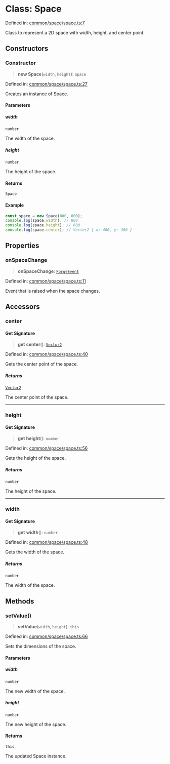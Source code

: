 # Class: Space

Defined in: [common/space/space.ts:7](https://github.com/Forge-Game-Engine/Forge/blob/6a4c05c6b58848e53a4f2ca7d9cd2f9b6c10e5ac/src/common/space/space.ts#L7)

Class to represent a 2D space with width, height, and center point.

## Constructors

### Constructor

> **new Space**(`width`, `height`): `Space`

Defined in: [common/space/space.ts:27](https://github.com/Forge-Game-Engine/Forge/blob/6a4c05c6b58848e53a4f2ca7d9cd2f9b6c10e5ac/src/common/space/space.ts#L27)

Creates an instance of Space.

#### Parameters

##### width

`number`

The width of the space.

##### height

`number`

The height of the space.

#### Returns

`Space`

#### Example

```ts
const space = new Space(800, 600);
console.log(space.width); // 800
console.log(space.height); // 600
console.log(space.center); // Vector2 { x: 400, y: 300 }
```

## Properties

### onSpaceChange

> **onSpaceChange**: [`ForgeEvent`](ForgeEvent.md)

Defined in: [common/space/space.ts:11](https://github.com/Forge-Game-Engine/Forge/blob/6a4c05c6b58848e53a4f2ca7d9cd2f9b6c10e5ac/src/common/space/space.ts#L11)

Event that is raised when the space changes.

## Accessors

### center

#### Get Signature

> **get** **center**(): [`Vector2`](Vector2.md)

Defined in: [common/space/space.ts:40](https://github.com/Forge-Game-Engine/Forge/blob/6a4c05c6b58848e53a4f2ca7d9cd2f9b6c10e5ac/src/common/space/space.ts#L40)

Gets the center point of the space.

##### Returns

[`Vector2`](Vector2.md)

The center point of the space.

***

### height

#### Get Signature

> **get** **height**(): `number`

Defined in: [common/space/space.ts:56](https://github.com/Forge-Game-Engine/Forge/blob/6a4c05c6b58848e53a4f2ca7d9cd2f9b6c10e5ac/src/common/space/space.ts#L56)

Gets the height of the space.

##### Returns

`number`

The height of the space.

***

### width

#### Get Signature

> **get** **width**(): `number`

Defined in: [common/space/space.ts:48](https://github.com/Forge-Game-Engine/Forge/blob/6a4c05c6b58848e53a4f2ca7d9cd2f9b6c10e5ac/src/common/space/space.ts#L48)

Gets the width of the space.

##### Returns

`number`

The width of the space.

## Methods

### setValue()

> **setValue**(`width`, `height`): `this`

Defined in: [common/space/space.ts:66](https://github.com/Forge-Game-Engine/Forge/blob/6a4c05c6b58848e53a4f2ca7d9cd2f9b6c10e5ac/src/common/space/space.ts#L66)

Sets the dimensions of the space.

#### Parameters

##### width

`number`

The new width of the space.

##### height

`number`

The new height of the space.

#### Returns

`this`

The updated Space instance.
